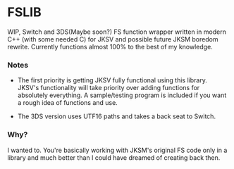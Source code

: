 # FSLIB
WIP, Switch and 3DS(Maybe soon?) FS function wrapper written in modern C++ (with some needed C) for JKSV and possible future JKSM boredom rewrite. Currently functions almost 100% to the best of my knowledge.
### Notes
* The first priority is getting JKSV fully functional using this library. JKSV's functionality will take priority over adding functions for absolutely everything. A sample/testing program is included if you want a rough idea of functions and use.

* The 3DS version uses UTF16 paths and takes a back seat to Switch.
### Why?
I wanted to. You're basically working with JKSM's original FS code only in a library and much better than I could have dreamed of creating back then.
